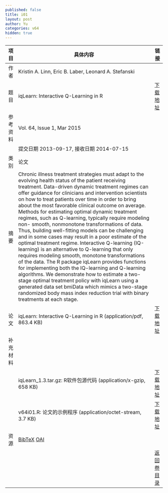 ```yaml
---
published: false
title: i01
layout: post
author: Yu
categories: v64
hidden: true
---
```


| 项目 | 具体内容 | 链接 |
|---:|---|---|
| 作者 | Kristin A. Linn, Eric B. Laber, Leonard A. Stefanski| |
| 题目 |iqLearn: Interactive Q-Learning in R | [下载地址](http://www.jstatsoft.org/v64/i01/paper) |
| 参考资料 |Vol. 64, Issue 1, Mar 2015 | |
| | 提交日期 2013-09-17, 接收日期 2014-07-15| | 
| 类别 | 论文| |
| 摘要 | Chronic illness treatment strategies must adapt to the evolving health status of the patient receiving treatment. Data-driven dynamic treatment regimes can offer guidance for clinicians and intervention scientists on how to treat patients over time in order to bring about the most favorable clinical outcome on average. Methods for estimating optimal dynamic treatment regimes, such as Q-learning, typically require modeling non- smooth, nonmonotone transformations of data. Thus, building well-fitting models can be challenging and in some cases may result in a poor estimate of the optimal treatment regime. Interactive Q-learning (IQ-learning) is an alternative to Q-learning that only requires modeling smooth, monotone transformations of the data. The R package iqLearn provides functions for implementing both the IQ-learning and Q-learning algorithms. We demonstrate how to estimate a two-stage optimal treatment policy with iqLearn using a generated data set bmiData which mimics a two-stage randomized body mass index reduction trial with binary treatments at each stage.| |
| 论文 | iqLearn: Interactive Q-Learning in R  (application/pdf, 863.4 KB)| [下载地址](http://www.jstatsoft.org/v64/i01/paper) |
| 补充材料 | | |
| |iqLearn_1.3.tar.gz: R软件包源代码  (application/x-gzip, 658 KB)|  [下载地址](http://www.jstatsoft.org/v64/i01/supp/1) |
| |v64i01.R:           论文的示例程序  (application/octet-stream, 3.7 KB)|  [下载地址](http://www.jstatsoft.org/v64/i01/supp/2) |
| 资源 | [BibTeX](http://www.jstatsoft.org/v64/i01/bibtex) [OAI](http://www.jstatsoft.org/oai?verb=GetRecord&identifier=oai.jstatsoft/v64/i01&prefix=oai_dc)| |
| |  | [返回卷目录]({{site.baseurl}}/volume/v64.html) |